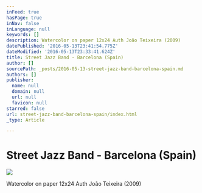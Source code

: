 ```yaml
---
inFeed: true
hasPage: true
inNav: false
inLanguage: null
keywords: []
description: Watercolor on paper 12x24 Auth João Teixeira (2009)
datePublished: '2016-05-13T23:41:54.775Z'
dateModified: '2016-05-13T23:33:41.624Z'
title: Street Jazz Band - Barcelona (Spain)
author: []
sourcePath: _posts/2016-05-13-street-jazz-band-barcelona-spain.md
authors: []
publisher:
  name: null
  domain: null
  url: null
  favicon: null
starred: false
url: street-jazz-band-barcelona-spain/index.html
_type: Article

---
```

# Street Jazz Band - Barcelona (Spain)
![](https://the-grid-user-content.s3-us-west-2.amazonaws.com/b0449c48-5b6a-4cbe-9dd8-9fee47faed84.jpg)

Watercolor on paper 12x24 Auth João Teixeira (2009)